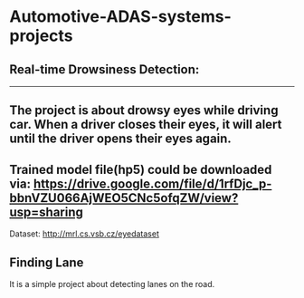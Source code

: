 # Automotive-ADAS-systems-projects

## Real-time Drowsiness Detection: 

------------------
The project is about drowsy eyes while driving car. When a driver closes their eyes, it will alert until the driver opens their eyes again.
------------------
Trained model file(hp5) could be downloaded via: https://drive.google.com/file/d/1rfDjc_p-bbnVZU066AjWEO5CNc5ofqZW/view?usp=sharing
------------------
Dataset: http://mrl.cs.vsb.cz/eyedataset

## Finding Lane
It is a simple project about detecting lanes on the road.
